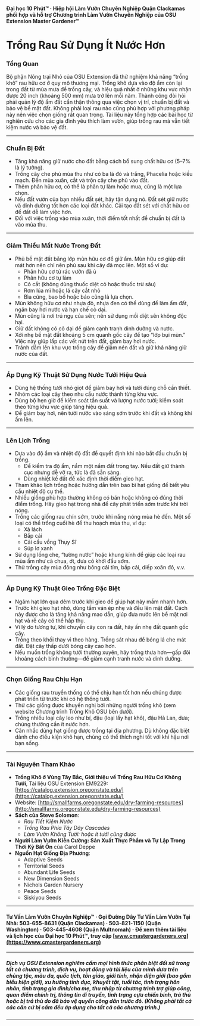 #### Đại học 10 Phút™ · Hiệp hội Làm Vườn Chuyên Nghiệp Quận Clackamas phối hợp và hỗ trợ Chương trình Làm Vườn Chuyên Nghiệp của OSU Extension Master Gardener™

# Trồng Rau Sử Dụng Ít Nước Hơn

### Tổng Quan

Bộ phận Nông trại Nhỏ của OSU Extension đã thử nghiệm khả năng “trồng khô” rau hữu cơ ở quy mô thương mại. Trồng khô dựa vào độ ẩm còn lại trong đất từ mùa mưa để trồng cây, và hiệu quả nhất ở những khu vực nhận được 20 inch (khoảng 500 mm) mưa trở lên mỗi năm. Thành công đòi hỏi phải quản lý độ ẩm đất cẩn thận thông qua việc chọn vị trí, chuẩn bị đất và bảo vệ bề mặt đất. Không phải loại rau nào cũng phù hợp với phương pháp này nên việc chọn giống rất quan trọng. Tài liệu này tổng hợp các bài học từ nghiên cứu cho các gia đình yêu thích làm vườn, giúp trồng rau mà vẫn tiết kiệm nước và bảo vệ đất.

---

### Chuẩn Bị Đất

- Tăng khả năng giữ nước cho đất bằng cách bổ sung chất hữu cơ (5–7% là lý tưởng).
- Trồng cây che phủ mùa thu như cỏ ba lá đỏ và trắng, Phacelia hoặc kiều mạch. Đến mùa xuân, cắt và trộn cây che phủ vào đất.
- Thêm phân hữu cơ, có thể là phân tự làm hoặc mua, cũng là một lựa chọn.
- Nếu đất vườn của bạn nhiều đất sét, hãy tận dụng nó. Đất sét giữ nước và dinh dưỡng tốt hơn các loại đất khác. Cải tạo đất sét với chất hữu cơ để đất dễ làm việc hơn.
- Đối với việc trồng vào mùa xuân, thời điểm tốt nhất để chuẩn bị đất là vào mùa thu.

---

### Giảm Thiểu Mất Nước Trong Đất

- Phủ bề mặt đất bằng lớp mùn hữu cơ để giữ ẩm. Mùn hữu cơ giúp đất mát hơn nên chỉ nên phủ sau khi cây đã mọc lên. Một số ví dụ:
  - Phân hữu cơ từ rác vườn đã ủ
  - Phân hữu cơ tự làm
  - Cỏ cắt (không dùng thuốc diệt cỏ hoặc thuốc trừ sâu)
  - Rơm lúa mì hoặc lá cây cắt nhỏ
  - Bìa cứng, bao bố hoặc báo cũng là lựa chọn.
- Mùn không hữu cơ như nhựa đỏ, nhựa đen có thể dùng để làm ấm đất, ngăn bay hơi nước và hạn chế cỏ dại.
- Mùn cũng là nơi trú ngụ của sên; nên sử dụng mồi diệt sên không độc hại.
- Giữ đất không có cỏ dại để giảm cạnh tranh dinh dưỡng và nước.
- Xới nhẹ bề mặt đất khoảng 5 cm quanh gốc cây để tạo “lớp bụi mùn.” Việc này giúp lấp các vết nứt trên đất, giảm bay hơi nước.
- Tránh dẫm lên khu vực trồng cây để giảm nén đất và giữ khả năng giữ nước của đất.

---

### Áp Dụng Kỹ Thuật Sử Dụng Nước Tưới Hiệu Quả

- Dùng hệ thống tưới nhỏ giọt để giảm bay hơi và tưới đúng chỗ cần thiết.
- Nhóm các loại cây theo nhu cầu nước thành từng khu vực.
- Dùng bộ hẹn giờ để kiểm soát tần suất và lượng nước tưới; kiểm soát theo từng khu vực giúp tăng hiệu quả.
- Để giảm bay hơi, nên tưới nước vào sáng sớm trước khi đất và không khí ấm lên.

---

### Lên Lịch Trồng

- Dựa vào độ ẩm và nhiệt độ đất để quyết định khi nào bắt đầu chuẩn bị trồng.
  - Để kiểm tra độ ẩm, nắm một nắm đất trong tay. Nếu đất giữ thành cục nhưng dễ vỡ ra, tức là đã sẵn sàng.
  - Dùng nhiệt kế đất để xác định thời điểm gieo hạt.
- Tham khảo lịch trồng hoặc hướng dẫn trên bao bì hạt giống để biết yêu cầu nhiệt độ cụ thể.
- Nhiều giống phù hợp thường không có bán hoặc không có đúng thời điểm trồng. Hãy gieo hạt trong nhà để cây phát triển sớm trước khi trời nóng.
- Trồng các giống rau chín sớm, trước khi nắng nóng mùa hè đến. Một số loại có thể trồng cuối hè để thu hoạch mùa thu, ví dụ:
  - Xà lách
  - Bắp cải
  - Cải cầu vồng Thụy Sĩ
  - Súp lơ xanh
- Sử dụng lồng che, “tường nước” hoặc khung kính để giúp các loại rau mùa ấm như cà chua, ớt, dưa có khởi đầu sớm.
- Thử trồng cây mùa đông như bông cải tím, bắp cải, diếp xoăn đỏ, v.v.

---

### Áp Dụng Kỹ Thuật Gieo Trồng Đặc Biệt

- Ngâm hạt lớn qua đêm trước khi gieo để giúp hạt nảy mầm nhanh hơn.
- Trước khi gieo hạt nhỏ, dùng tấm ván ép nhẹ và đều lên mặt đất. Cách này được cho là tăng khả năng mao dẫn, giúp đưa nước lên bề mặt nơi hạt và rễ cây có thể hấp thụ.
- Vì lý do tương tự, khi chuyển cây con ra đất, hãy ấn nhẹ đất quanh gốc cây.
- Trồng theo khối thay vì theo hàng. Trồng sát nhau để bóng lá che mát đất. Đặt cây thấp dưới bóng cây cao hơn.
- Nếu muốn trồng không tưới thường xuyên, hãy trồng thưa hơn—gấp đôi khoảng cách bình thường—để giảm cạnh tranh nước và dinh dưỡng.

---

### Chọn Giống Rau Chịu Hạn

- Các giống rau truyền thống có thể chịu hạn tốt hơn nếu chúng được phát triển từ trước khi có hệ thống tưới.
- Thử các giống được khuyến nghị bởi những người trồng khô (xem website Chương trình Trồng Khô OSU bên dưới).
- Trồng nhiều loại cây leo như bí, đậu (loại lấy hạt khô), đậu Hà Lan, dưa; chúng thường cần ít nước hơn.
- Cân nhắc dùng hạt giống được trồng tại địa phương. Dù không đặc biệt dành cho điều kiện khô hạn, chúng có thể thích nghi tốt với khí hậu nơi bạn sống.

---

### Tài Nguyên Tham Khảo

- **Trồng Khô ở Vùng Tây Bắc, Giới thiệu về Trồng Rau Hữu Cơ Không Tưới**, Tài liệu OSU Extension EM9229: [https://catalog.extension.oregonstate.edu/](https://catalog.extension.oregonstate.edu/)
- Website: [http://smallfarms.oregonstate.edu/dry-farming-resources](http://smallfarms.oregonstate.edu/dry-farming-resources)
- **Sách của Steve Solomon**:
  - *Rau Tiết Kiệm Nước*
  - *Trồng Rau Phía Tây Dãy Cascades*
  - *Làm Vườn Không Tưới: hoặc ít tưới cũng được*
- **Người Làm Vườn Kiên Cường: Sản Xuất Thực Phẩm và Tự Lập Trong Thời Kỳ Bất Ổn** của Carol Deppe
- **Nguồn Hạt Giống Địa Phương**:
  - Adaptive Seeds
  - Territorial Seeds
  - Abundant Life Seeds
  - New Dimension Seeds
  - Nichols Garden Nursery
  - Peace Seeds
  - Siskiyou Seeds

---

#### Tư Vấn Làm Vườn Chuyên Nghiệp™ · Gọi Đường Dây Tư Vấn Làm Vườn Tại Nhà: 503-655-8631 (Quận Clackamas) · 503-821-1150 (Quận Washington) · 503-445-4608 (Quận Multnomah) · Để xem thêm tài liệu và lịch học của Đại học 10 Phút™, truy cập [www.cmastergardeners.org](https://www.cmastergardeners.org)

---

##### Dịch vụ OSU Extension nghiêm cấm mọi hình thức phân biệt đối xử trong tất cả chương trình, dịch vụ, hoạt động và tài liệu của mình dựa trên chủng tộc, màu da, quốc tịch, tôn giáo, giới tính, nhận diện giới (bao gồm biểu hiện giới), xu hướng tính dục, khuyết tật, tuổi tác, tình trạng hôn nhân, tình trạng gia đình/cha mẹ, thu nhập từ chương trình trợ giúp công, quan điểm chính trị, thông tin di truyền, tình trạng cựu chiến binh, trả thù hoặc bị trả thù do đã bảo vệ quyền công dân trước đó. (Không phải tất cả các căn cứ bị cấm đều áp dụng cho tất cả các chương trình.)
---